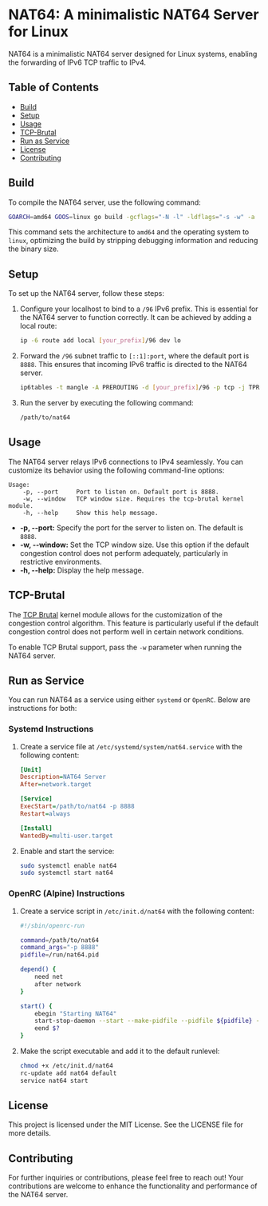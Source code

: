 # NAT64: A minimalistic NAT64 Server for Linux

NAT64 is a minimalistic NAT64 server designed for Linux systems, enabling the forwarding of IPv6 TCP traffic to IPv4.

## **Table of Contents**

- [Build](#build)
- [Setup](#setup)
- [Usage](#usage)
- [TCP-Brutal](#tcp-brutal)
- [Run as Service](#run-as-service)
- [License](#license)
- [Contributing](#contributing)

## **Build**

To compile the NAT64 server, use the following command:

```bash
GOARCH=amd64 GOOS=linux go build -gcflags="-N -l" -ldflags="-s -w" -a
```

This command sets the architecture to `amd64` and the operating system to `linux`, optimizing the build by stripping debugging information and reducing the binary size.

## **Setup**

To set up the NAT64 server, follow these steps:

1. Configure your localhost to bind to a `/96` IPv6 prefix. This is essential for the NAT64 server to function correctly. It can be achieved by adding a local route:

   ```bash
   ip -6 route add local [your_prefix]/96 dev lo
   ```

2. Forward the `/96` subnet traffic to `[::1]:port`, where the default port is `8888`. This ensures that incoming IPv6 traffic is directed to the NAT64 server.

   ```bash
   ip6tables -t mangle -A PREROUTING -d [your_prefix]/96 -p tcp -j TPROXY --on-port=8888 --on-ip=::1
   ```

3. Run the server by executing the following command:

   ```bash
   /path/to/nat64
   ```

## **Usage**

The NAT64 server relays IPv6 connections to IPv4 seamlessly. You can customize its behavior using the following command-line options:

```
Usage:
    -p, --port     Port to listen on. Default port is 8888.
    -w, --window   TCP window size. Requires the tcp-brutal kernel module.
    -h, --help     Show this help message.
```

- **-p, --port:** Specify the port for the server to listen on. The default is `8888`.
- **-w, --window:** Set the TCP window size. Use this option if the default congestion control does not perform adequately, particularly in restrictive environments.
- **-h, --help:** Display the help message.

## **TCP-Brutal**

The [TCP Brutal](https://github.com/apernet/tcp-brutal) kernel module allows for the customization of the congestion control algorithm. This feature is particularly useful if the default congestion control does not perform well in certain network conditions.

To enable TCP Brutal support, pass the `-w` parameter when running the NAT64 server.

## **Run as Service**

You can run NAT64 as a service using either `systemd` or `OpenRC`. Below are instructions for both:

### **Systemd Instructions**

1. Create a service file at `/etc/systemd/system/nat64.service` with the following content:

   ```ini
   [Unit]
   Description=NAT64 Server
   After=network.target

   [Service]
   ExecStart=/path/to/nat64 -p 8888
   Restart=always

   [Install]
   WantedBy=multi-user.target
   ```

2. Enable and start the service:

   ```bash
   sudo systemctl enable nat64
   sudo systemctl start nat64
   ```

### **OpenRC (Alpine) Instructions**

1. Create a service script in `/etc/init.d/nat64` with the following content:

   ```bash
   #!/sbin/openrc-run

   command=/path/to/nat64
   command_args="-p 8888"
   pidfile=/run/nat64.pid

   depend() {
       need net
       after network
   }

   start() {
       ebegin "Starting NAT64"
       start-stop-daemon --start --make-pidfile --pidfile ${pidfile} --background --exec ${command} -- ${command_args}
       eend $?
   }
   ```

2. Make the script executable and add it to the default runlevel:

   ```bash
   chmod +x /etc/init.d/nat64
   rc-update add nat64 default
   service nat64 start
   ```

## **License**

This project is licensed under the MIT License. See the LICENSE file for more details.

## **Contributing**

For further inquiries or contributions, please feel free to reach out! Your contributions are welcome to enhance the functionality and performance of the NAT64 server.
